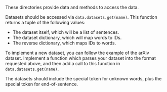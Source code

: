 These directories provide data and methods to access the data. 

Datasets should be accessed via `data.datasets.get(name)`. This function returns a tuple of the following values:
- The dataset itself, which will be a list of sentences. 
- The dataset dictionary, which will map words to IDs.
- The reverse dictionary, which maps IDs to words.

To implement a new dataset, you can follow the example of the arXiv dataset. Implement a function which parses your dataset into the format requested above, and then add a call to this function in `data.datasets.get(name)`.

The datasets should include the special token <UNK> for unknown words, plus the special token <END> for end-of-sentence.